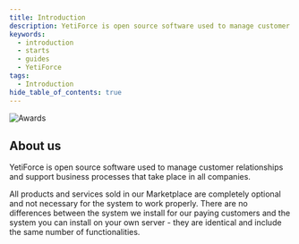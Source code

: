 ```yaml
---
title: Introduction
description: YetiForce is open source software used to manage customer relationships and support business processes that take place in all companies.
keywords:
  - introduction
  - starts
  - guides
  - YetiForce
tags:
  - Introduction
hide_table_of_contents: true
---
```


![Awards](/img/awards.jpg)

## About us

YetiForce is open source software used to manage customer relationships and support business processes that take place in all companies.

All products and services sold in our Marketplace are completely optional and not necessary for the system to work properly. There are no differences between the system we install for our paying customers and the system you can install on your own server - they are identical and include the same number of functionalities.
